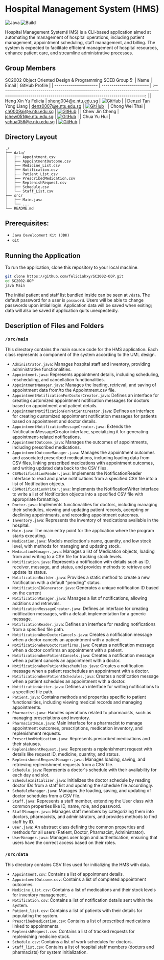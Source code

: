 # Hospital Management System (HMS)

![Java](https://img.shields.io/badge/Java-%23ED8B00.svg?style=flat&logo=openjdk&logoColor=white)
![Build](https://github.com/dreonic/SC2002-CAMs/actions/workflows/maven-pr.yml/badge.svg)

Hospital Management System(HMS) is a CLI-based application aimed at automating the management of hospital operations, including patient management, appointment scheduling, staff management, and billing. The system is expected to facilitate efficient management of hospital resources, enhance patient care, and streamline administrative processes.

## Group Members

SC2002 Object Oriented Design & Programming SCEB Group 5:
| Name                   | Email                    |                                                                      GitHub Profile                                                                       |
| ---------------------- | ------------------------ | :-------------------------------------------------------------------------------------------------------------------------------------------------------: |
| Heng Xin Yu Felicia  | xheng004@e.ntu.edu.sg |        [![GitHub](https://img.shields.io/badge/gillwong-%23121011.svg?style=flat-square&logo=github&logoColor=white)](https://github.com/feliciahxy)        |
| Denzel Tan Yong Liang         | denz0007@e.ntu.edu.sg    |         [![GitHub](https://img.shields.io/badge/dreonic-%23121011.svg?style=flat-square&logo=github&logoColor=white)](https://github.com/D1zzy123)         |
| Chong Wei Thai       | ch0009ai@e.ntu.edu.sg    |      [![GitHub](https://img.shields.io/badge/devlinchau-%23121011.svg?style=flat-square&logo=github&logoColor=white)](https://github.com/weithai)      |
| Chew Jin Cheng        | jchew051@e.ntu.edu.sg |    [![GitHub](https://img.shields.io/badge/pascalpandey-%23121011.svg?style=flat-square&logo=github&logoColor=white)](https://github.com/ChewJinCheng)    |
| Chua Yu Hui | ychua056@e.ntu.edu.sg    | [![GitHub](https://img.shields.io/badge/quynhtrangsolar-%23121011.svg?style=flat-square&logo=github&logoColor=white)](https://github.com/chuayhhh) |

## Directory Layout

```
./
├── data/
│   ├── Appointment.csv                   
│   ├── AppointmentOutcome.csv
│   ├── Medicine_List.csv
│   ├── Notification.csv
│   ├── Patient_List.csv
│   ├── PrescribedMedication.csv
│   ├── ReplenishRequest.csv
│   ├── Schedule.csv
│   └── Staff_List.csv
├── src/
│   ├── Main.java
│   └── ...
└── README.md
```

## Prerequisites: 
- `Java Development Kit (JDK)`
- `Git`

## Running the Application

To run the application, clone this repository to your local machine.

```bash
git clone https://github.com/feliciahxy/SC2002-OOP.git
cd SC2002-OOP
java Main
```

The initial patient and staff list bundled inside can be seen at `/data`. The default password for a user is `password`. Users will be able to change passwords upon intiial login. Application data will be saved when exiting; data will also be saved if application quits unexpectedly.

## Description of Files and Folders

### `/src/main`
This directory contains the main source code for the HMS application. Each class represents a component of the system according to the UML design.

- `Administrator.java`: Manages hospital staff and inventory, providing administrative functionalities.
- `Appointment.java`: Represents appointment details, including scheduling, rescheduling, and cancellation functionalities.
- `AppointmentManager.java`: Manages the loading, retrieval, and saving of appointment data from/to the Appointment.csv file.
- `AppointmentNotificationForDoctorCreator.java`: Defines an interface for creating customized appointment notification messages for doctors based on appointment and patient details.
- `AppointmentNotificationForPatientCreator.java`: Defines an interface for creating customized appointment notification messages for patients based on appointment and doctor details.
- `AppointmentNotificationMessageCreator.java`: Extends the NotificationMessageCreator interface, specializing it for generating appointment-related notifications.
- `AppointmentOutcome.java`: Manages the outcomes of appointments, including prescribed medications.
- `AppointmentOutcomeManager.java`: Manages the appointment outcomes and associated prescribed medications, including loading data from CSV files, linking prescribed medications with appointment outcomes, and writing updated data back to the CSV files.
- `CSVNotificationReader.java`: Implements the NotificationReader interface to read and parse notifications from a specified CSV file into a list of Notification objects.
- `CSVNotificationWriter.java`: Implements the NotificationWriter interface to write a list of Notification objects into a specified CSV file with appropriate formatting.
- `Doctor.java`: Implements functionalities for doctors, including managing their schedules, viewing and updating patient records, accepting or declining appointments, and recording appointment outcomes.
- `Inventory.java`: Represents the inventory of medications available in the hospital.
- `Main.java`: The main entry point for the application where the program starts executing.
- `Medication.java`: Models medication's name, quantity, and low stock level, with methods for managing and updating stock.
- `MedicationManager.java`: Manages a list of Medication objects, loading from and writing to a CSV file for tracking stock levels.
- `Notification.java`: Represents a notification with details such as ID, receiver, message, and status, and provides methods to retrieve and update its status.
- `NotificationBuilder.java`: Provides a static method to create a new Notification with a default "pending" status.
- `NotificationIDGenerator.java`: Generates a unique notification ID based on the current
- `NotificationManager.java`: Manages a list of notifications, allowing additions and retrievals.
- `NotificationMessageCreator.java`: Defines an interface for creating notification messages, with a default implementation for a generic message.
- `NotificationReader.java`: Defines an interface for reading notifications from a specified file path.
- `NotificationWhenDoctorCancels.java`: Creates a notification message when a doctor cancels an appointment with a patient.
- `NotificationWhenDoctorConfirms.java`: Creates a notification message when a doctor confirms an appointment with a patient.
- `NotificationWhenPatientCancels.java`: Creates a notification message when a patient cancels an appointment with a doctor.
- `NotificationWhenPatientReschedules.java`: Creates a notification message when a patient reschedules an appointment with a doctor.
- `NotificationWhenPatientSchedules.java`: Creates a notification message when a patient schedules an appointment with a doctor.
- `NotificationWriter.java`: Defines an interface for writing notifications to a specified file path.
- `Patient.java`: Contains methods and properties specific to patient functionalities, including viewing medical records and managing appointments.
- `Pharmacist.java`: Handles operations related to pharmacists, such as managing prescriptions and inventory.
- `PharmacistMain.java`: Main interface for a pharmacist to manage appointment outcomes, prescriptions, medication inventory, and replenishment requests.
- `PrescribedMedication.java`: Represents prescribed medications and their statuses.
- `ReplenishmentRequest.java`: Represents a replenishment request with details like request ID, medicine, quantity, and status.
- `ReplenishmentRequestManager.java`: Manages loading, saving, and retrieving replenishment requests from a CSV file.
- `Schedule.java`: Represents a doctor's schedule with their availability for each day and slot.
- `ScheduleInitializer.java`: Initializes the doctor schedule by reading doctor IDs from a staff list and updating the schedule file accordingly.
- `ScheduleManager.java`: Manages the loading, saving, and updating of doctor schedules from a CSV file.
- `Staff.java`: Represents a staff member, extending the User class with common properties like ID, name, role, and password.
- `StaffManager.java`: Manages staff members by categorizing them into doctors, pharmacists, and administrators, and provides methods to find staff by ID.
- `User.java`: An abstract class defining the common properties and methods for all users (Patient, Doctor, Pharmacist, Administrator).
- `UserManager.java`: Manages user login and authentication, ensuring that users have the correct access based on their roles.

### `/src/data`
This directory contains CSV files used for initializing the HMS with data.

- `Appointment.csv`: Contains a list of appointment details.
- `AppointmentOutcome.csv`: Contains a list of completed appointment outcomes.
- `Medicine_List.csv`: Contains a list of medications and their stock levels for inventory management.
- `Notification.csv`: Contains a list of notification details sent within the system.
- `Patient_list.csv`: Contains a list of patients with their details for populating the system.
- `PrescribedMedication.csv`: Contains a list of prescribed medications linked to appointments.
- `ReplenishRequest.csv`: Contains a list of tracked requests for replenishing medicine stock.
- `Schedule.csv`: Contains a list of work schedules for doctors.
- `Staff_list.csv`: Contains a list of hospital staff members (doctors and pharmacists) for system initialization.